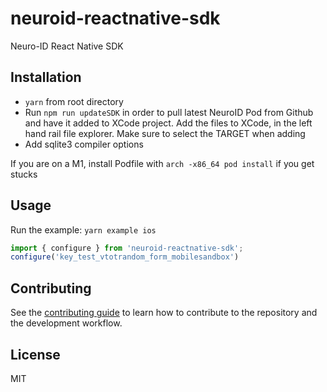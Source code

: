 # neuroid-reactnative-sdk

Neuro-ID React Native SDK

## Installation

- `yarn` from root directory
- Run `npm run updateSDK` in order to pull latest NeuroID Pod from Github and have it added to XCode project. Add the files to XCode, in the left hand rail file explorer. Make sure to select the TARGET when adding
- Add sqlite3 compiler options

If you are on a M1, install Podfile with `arch -x86_64 pod install` if you get stucks

## Usage

Run the example:
`yarn example ios`

```js
import { configure } from 'neuroid-reactnative-sdk';
configure('key_test_vtotrandom_form_mobilesandbox')

```

## Contributing

See the [contributing guide](CONTRIBUTING.md) to learn how to contribute to the repository and the development workflow.

## License

MIT
